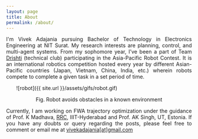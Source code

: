 ```yaml
---
layout: page
title: About
permalink: /about/
---
```

<p align="justify">
I'm Vivek Adajania pursuing Bachelor of Technology in Electronics Engineering at NIT Surat. My research interests are planning, control, and multi-agent systems. From my sophomore year, I’ve been a part of Team <a href="https://www.facebook.com/drishti.nitsurat">Drishti</a> (technical club) participating in the Asia-Pacific Robot Contest. It is an international robotics competition hosted every year by different Asian-Pacific countries (Japan, Vietnam, China, India, etc.) wherein robots compete to complete a given task in a set period of time.
</p>	

&nbsp;&nbsp;&nbsp;&nbsp;&nbsp;&nbsp; ![robot]({{ site.url }}/assets/gifs/robot.gif)	
<p align="center">	
  Fig. Robot avoids obstacles in a known environment	
 </p>	

<p align="justify">	
Currently, I am working on FWA trajectory optimization under the guidance of Prof. K Madhava, <a href="https://robotics.iiit.ac.in/">RRC</a>, IIIT-Hyderabad and Prof. AK Singh, UT, Estonia. If you have any doubts or query regarding the posts, please feel free to comment or email me at <a href="mailto:vivekadajania@gmail.com">vivekadajania[at]gmail.com</a> 
</p>

